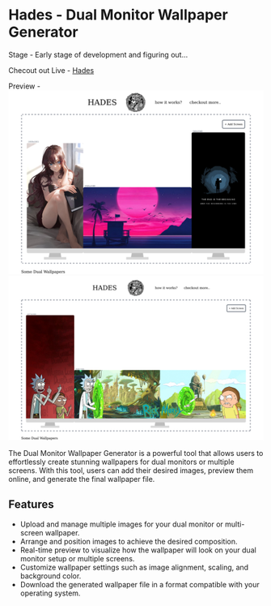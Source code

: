 # Hades - Dual Monitor Wallpaper Generator

Stage - Early stage of development and figuring out...

Checout out Live - [Hades](https:hades-dual-wallpaper-generator.netlify.app)

Preview - 
![Preview Image](public/Screenshot.png)
![Preview Image 2](public/Screenshot2.png)


The Dual Monitor Wallpaper Generator is a powerful tool that allows users to effortlessly create stunning wallpapers for dual monitors or multiple screens. With this tool, users can add their desired images, preview them online, and generate the final wallpaper file.

## Features

- Upload and manage multiple images for your dual monitor or multi-screen wallpaper.
- Arrange and position images to achieve the desired composition.
- Real-time preview to visualize how the wallpaper will look on your dual monitor setup or multiple screens.
- Customize wallpaper settings such as image alignment, scaling, and background color.
- Download the generated wallpaper file in a format compatible with your operating system.
